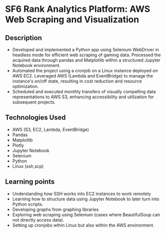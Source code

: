 # SF6 Rank Analytics Platform: AWS Web Scraping and Visualization

## Description

- Developed and implemented a Python app using Selenium WebDriver in headless mode for efficient web scraping of gaming data. Processed the acquired data through pandas and Matplotlib within a structured Jupyter Notebook environment.
- Automated the project using a cronjob on a Linux instance deployed on AWS EC2. Leveraged AWS (Lambda and EventBridge) to manage the instance's on/off state, resulting in cost reduction and resource optimization.
- Scheduled and executed monthly transfers of visually compelling data representations to AWS S3, enhancing accessibility and utilization for subsequent projects.



## Technologies Used
- AWS (S3, EC2, Lambda, EventBridge)
- Pandas
- Matplotlib
- Plotly
- Jupyter Notebook
- Selenium
- Python
- Linux (ssh,scp)


## Learning points
- Understanding how SSH works into EC2 instances to work remotely
- Learning how to structure data using Jupyter Notebook to later turn into Python scripts.
- Developing graphs from graphing libraries
- Exploring web scraping using Selenium (cases where BeautifulSoup can not directly access data).
- Setting up cronjobs wthin Linux but also within the AWS environment.
